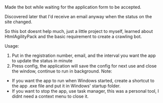 Made the bot while waiting for the application form to be accepted.

Discovered later that I'd receive an email anyway when the status on the site changed.

So this bot doesnt help much, just a little project to myself, learned about HtmlAgilityPack and the basic requirement to create a crawling bot.

Usage:
1. Put in the registration number, email, and the interval you want the app to update the status in minute
2. Press config, the application will save the config for next use and close the window, continue to run in background.
Note: 
- If you want the app to run when Windows started, create a shortcut to the app .exe file and put it in Windows' startup folder.
- If you want to stop the app, use task manager, this was a personal tool, I didnt need a context menu to close it.
